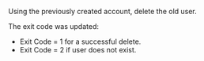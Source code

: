 Using the previously created account, delete the old user.

The exit code was updated:
* Exit Code = 1 for a successful delete.
* Exit Code = 2 if user does not exist.